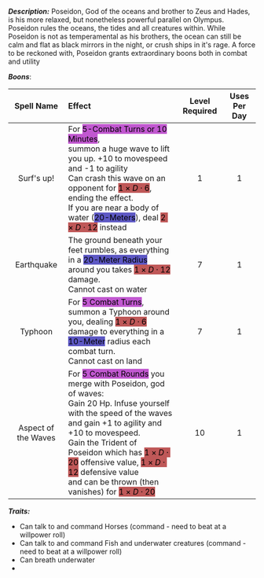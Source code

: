 ***Description:***
Poseidon, God of the oceans and brother to Zeus and Hades, is his more relaxed, but nonetheless powerful parallel on Olympus.
Poseidon rules the oceans, the tides and all creatures within.
While Poseidon is not as temperamental as his brothers, the ocean can still be calm and flat as black mirrors in the night, or crush ships in it's rage.
A force to be reckoned with, Poseidon grants extraordinary boons both in combat and utility

***Boons***:

| Spell Name | Effect | Level Required | Uses Per Day |
| :--: | :-- | :--: | :--: | 
| Surf's up! | For <mark style="background: #A100B8A6;">5-Combat Turns or 10 Minutes</mark>, <br> summon a huge wave to lift you up. +10 to movespeed and -1 to agility  <br> Can crash this wave on an opponent for <mark style="background: #9E0000A6;">$1 \times D\cdot6$</mark>, ending the effect. <br> If you are near a body of water (<mark style="background: #0900A7A6;">20-Meters</mark>), deal <mark style="background: #9E0000A6;">$2 \times D\cdot12$</mark> instead | 1 | 1 |
| Earthquake | The ground beneath your feet rumbles, as everything in a <mark style="background: #0900A7A6;">20-Meter Radius</mark> <br> around you takes <mark style="background: #9E0000A6;">$1 \times D\cdot12$</mark> damage.<br> Cannot cast on water| 7 | 1
| Typhoon | For <mark style="background: #A100B8A6;">5 Combat Turns</mark>, summon a Typhoon around you, dealing <mark style="background: #9E0000A6;">$1 \times D\cdot6$</mark> <br> damage to everything in a <mark style="background: #0900A7A6;">10-Meter</mark> radius each combat turn.<br> Cannot cast on land  | 7 | 1 |
| Aspect of the Waves | For <mark style="background: #A100B8A6;">5 Combat Rounds</mark> you merge with Poseidon, god of waves: <br> Gain 20 Hp. Infuse yourself with the speed of the waves and gain +1 to agility and +10 to movespeed. <br> Gain the Trident of Poseidon which has <mark style="background: #9E0000A6;">$1 \times D\cdot20$</mark> offensive value, <mark style="background: #9E0000A6;">$1 \times D\cdot12$</mark> defensive value <br> and can be thrown (then vanishes) for <mark style="background: #9E0000A6;">$1 \times D\cdot20$</mark>| 10 | 1

***Traits:***
- Can talk to and command Horses (command - need to beat at a willpower roll)
- Can talk to and command Fish and underwater creatures  (command - need to beat at a willpower roll)
- Can breath underwater
- 



